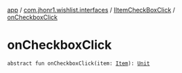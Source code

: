 [app](../../index.md) / [com.jhonr1.wishlist.interfaces](../index.md) / [IItemCheckBoxClick](index.md) / [onCheckboxClick](./on-checkbox-click.md)

# onCheckboxClick

`abstract fun onCheckboxClick(item: `[`Item`](../../com.jhonr1.wishlist.helpers/-item/index.md)`): `[`Unit`](https://kotlinlang.org/api/latest/jvm/stdlib/kotlin/-unit/index.html)